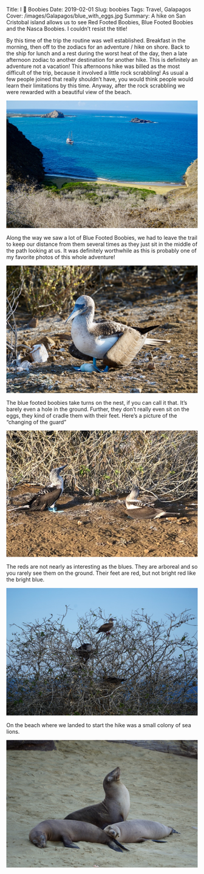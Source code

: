 Title: I 💙 Boobies
Date: 2019-02-01
Slug: boobies
Tags: Travel, Galapagos
Cover: /images/Galapagos/blue_with_eggs.jpg
Summary: A hike on San Cristobal island allows us to see Red Footed Boobies, Blue Footed Boobies and the Nasca Boobies.  I couldn’t resist the title!


By this time of the trip the routine was well established.  Breakfast in the morning, then off to the zodiacs for an adventure / hike on shore.  Back to the ship for lunch and a rest during the worst heat of the day, then a late afternoon zodiac to another destination for another hike.  This is definitely an adventure not a vacation!  This afternoons hike was billed as the most difficult of the trip, because it involved a little rock scrabbling!  As usual a few people joined that really shouldn’t have, you would think people would learn their limitations by this time.  Anyway, after the rock scrabbling we were rewarded with a beautiful view of the beach.

![](/images/Galapagos/island_view.jpg)

Along the way we saw a lot of Blue Footed Boobies, we had to leave the trail to keep our distance from them several times as they just sit in the middle of the path looking at us.  It was definitely worthwhile as this is probably one of my favorite photos of this whole adventure!

![](/images/Galapagos/blue_with_eggs.jpg)

The blue footed boobies take turns on the nest, if you can call it that.  It’s barely even a hole in the ground.  Further, they don’t really even sit on the eggs, they kind of cradle them with their feet.  Here’s a picture of the “changing of the guard”

![](/images/Galapagos/changing_the_guard.jpg)

The reds are not nearly as interesting as the blues.  They are arboreal and so you rarely see them on the ground.  Their feet are red, but not bright red like the bright blue.

![](/images/Galapagos/red_boobies.jpg)


On the beach where we landed to start the hike was a small colony of sea lions.

![](/images/Galapagos/sea_lions.jpg)


